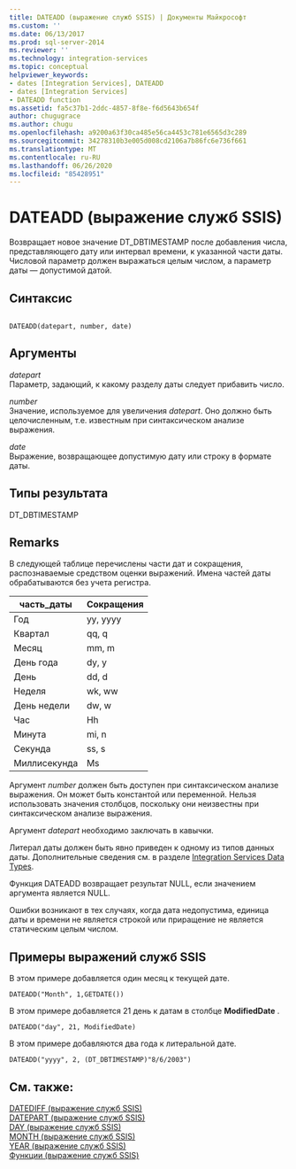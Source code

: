 ```yaml
---
title: DATEADD (выражение служб SSIS) | Документы Майкрософт
ms.custom: ''
ms.date: 06/13/2017
ms.prod: sql-server-2014
ms.reviewer: ''
ms.technology: integration-services
ms.topic: conceptual
helpviewer_keywords:
- dates [Integration Services], DATEADD
- dates [Integration Services]
- DATEADD function
ms.assetid: fa5c37b1-2ddc-4857-8f8e-f6d5643b654f
author: chugugrace
ms.author: chugu
ms.openlocfilehash: a9200a63f30ca485e56ca4453c781e6565d3c289
ms.sourcegitcommit: 34278310b3e005d008cd2106a7b86fc6e736f661
ms.translationtype: MT
ms.contentlocale: ru-RU
ms.lasthandoff: 06/26/2020
ms.locfileid: "85428951"
---
```

# <a name="dateadd-ssis-expression"></a>DATEADD (выражение служб SSIS)
  Возвращает новое значение DT_DBTIMESTAMP после добавления числа, представляющего дату или интервал времени, к указанной части даты. Числовой параметр должен выражаться целым числом, а параметр даты — допустимой датой.  
  
## <a name="syntax"></a>Синтаксис  
  
```  
  
DATEADD(datepart, number, date)  
```  
  
## <a name="arguments"></a>Аргументы  
 *datepart*  
 Параметр, задающий, к какому разделу даты следует прибавить число.  
  
 *number*  
 Значение, используемое для увеличения *datepart*. Оно должно быть целочисленным, т.е. известным при синтаксическом анализе выражения.  
  
 *date*  
 Выражение, возвращающее допустимую дату или строку в формате даты.  
  
## <a name="result-types"></a>Типы результата  
 DT_DBTIMESTAMP  
  
## <a name="remarks"></a>Remarks  
 В следующей таблице перечислены части дат и сокращения, распознаваемые средством оценки выражений. Имена частей даты обрабатываются без учета регистра.  
  
|часть_даты|Сокращения|  
|--------------|-------------------|  
|Год|yy, yyyy|  
|Квартал|qq, q|  
|Месяц|mm, m|  
|День года|dy, y|  
|День|dd, d|  
|Неделя|wk, ww|  
|День недели|dw, w|  
|Час|Hh|  
|Минута|mi, n|  
|Секунда|ss, s|  
|Миллисекунда|Ms|  
  
 Аргумент *number* должен быть доступен при синтаксическом анализе выражения. Он может быть константой или переменной. Нельзя использовать значения столбцов, поскольку они неизвестны при синтаксическом анализе выражения.  
  
 Аргумент *datepart* необходимо заключать в кавычки.  
  
 Литерал даты должен быть явно приведен к одному из типов данных даты. Дополнительные сведения см. в разделе [Integration Services Data Types](../data-flow/integration-services-data-types.md).  
  
 Функция DATEADD возвращает результат NULL, если значением аргумента является NULL.  
  
 Ошибки возникают в тех случаях, когда дата недопустима, единица даты и времени не является строкой или приращение не является статическим целым числом.  
  
## <a name="ssis-expression-examples"></a>Примеры выражений служб SSIS  
 В этом примере добавляется один месяц к текущей дате.  
  
```  
DATEADD("Month", 1,GETDATE())  
```  
  
 В этом примере добавляется 21 день к датам в столбце **ModifiedDate** .  
  
```  
DATEADD("day", 21, ModifiedDate)  
```  
  
 В этом примере добавляются два года к литеральной дате.  
  
```  
DATEADD("yyyy", 2, (DT_DBTIMESTAMP)"8/6/2003")  
```  
  
## <a name="see-also"></a>См. также:  
 [DATEDIFF (выражение служб SSIS)](datediff-ssis-expression.md)   
 [DATEPART (выражение служб SSIS)](datepart-ssis-expression.md)   
 [DAY (выражение служб SSIS)](day-ssis-expression.md)   
 [MONTH (выражение служб SSIS)](month-ssis-expression.md)   
 [YEAR (выражение служб SSIS)](year-ssis-expression.md)   
 [Функции (выражение служб SSIS)](functions-ssis-expression.md)  
  
  
